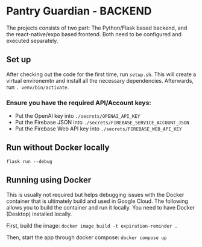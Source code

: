 # Pantry Guardian - BACKEND

The projects consists of two part: The Python/Flask based backend, and the react-native/expo
based frontend. Both need to be configured and executed separately.

## Set up
After checking out the code for the first time, run `setup.sh`. This will create a virtual
environemtn and install all the necessary dependencies. Afterwards, run `. venv/bin/activate`.

### Ensure you have the required API/Account keys:
- Put the OpenAI key into `./secrets/OPENAI_API_KEY`
- Put the Firebase JSON into `./secrets/FIREBASE_SERVICE_ACCOUNT_JSON`
- Put the Firebase Web API key into `./secrets/FIREBASE_WEB_API_KEY`

## Run without Docker locally
`flask run --debug`

## Running using Docker
This is usually not required but helps debugging issues with the Docker container that is
ultimately build and used in Google Cloud. The following allows you to build the container
and run it locally. You need to have Docker (Desktop) installed locally.

First, build the image:
```docker image build -t expiration-reminder .```

Then, start the app through docker compose:
```docker compose up```
